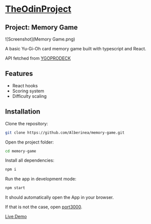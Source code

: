 # [TheOdinProject](https://www.theodinproject.com/)

## Project: Memory Game

![Screenshot](Memory Game.png)

A basic Yu-Gi-Oh card memory game built with typescript and React.

API fetched from [YGOPRODECK](https://ygoprodeck.com/)

## Features

- React hooks
- Scoring system
- Difficulty scaling

## Installation

Clone the repository:

```bash
git clone https://github.com/Alberinea/memory-game.git
```

Open the project folder:

```bash
cd memory-game
```

Install all dependencies:

```bash
npm i
```

Run the app in development mode:

```bash
npm start
```

It should automatically open the App in your browser.

If that is not the case, open [port3000](http://localhost:3000/).

[Live Demo](https://alberinea.github.io/memory-game/)
